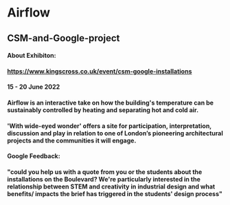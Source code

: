 # Airflow
## CSM-and-Google-project
#### About Exhibiton:
#### https://www.kingscross.co.uk/event/csm-google-installations
#### 15 - 20 June 2022

#### Airflow is an interactive take on how the building's temperature can be sustainably controlled by heating and separating hot and cold air.
####  'With wide-eyed wonder' offers a site for participation, interpretation, discussion and play in relation to one of London’s pioneering architectural projects and the communities it will engage.  
#### Google Feedback:
#### "could you help us with a quote from you or the students about the installations on the Boulevard? We're particularly interested in the relationship between STEM and creativity in industrial design and what benefits/ impacts the brief has triggered in the students' design process" 


